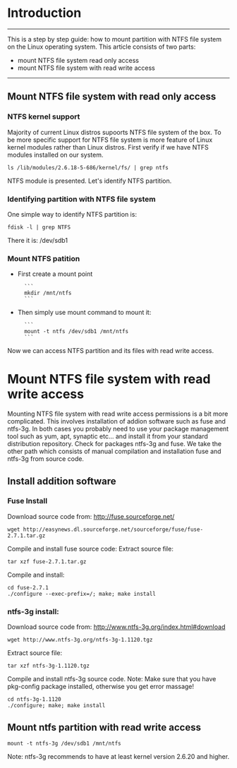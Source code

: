 # Introduction

---

This is a step by step guide: how to mount partition with NTFS file system on the Linux operating system. This article consists of two parts:

- mount NTFS file system read only access
- mount NTFS file system with read write access

---

## Mount NTFS file system with read only access

### NTFS kernel support

Majority of current Linux distros supoorts NTFS file system of the box. To be more specific support for NTFS file system is more feature of Linux kernel modules rather than Linux distros. First verify if we have NTFS modules installed on our system.

```
ls /lib/modules/2.6.18-5-686/kernel/fs/ | grep ntfs
```

NTFS module is presented. Let's identify NTFS partition.

### Identifying partition with NTFS file system

One simple way to identify NTFS partition is:
```
fdisk -l | grep NTFS
```

There it is: /dev/sdb1

### Mount NTFS patition

- First create a mount point

		```
		mkdir /mnt/ntfs
		```
- Then simply use mount command to mount it:

		```
		mount -t ntfs /dev/sdb1 /mnt/ntfs
		```

Now we can access NTFS partition and its files with read write access.

# Mount NTFS file system with read write access

Mounting NTFS file system with read write access permissions is a bit more complicated. This involves installation of addion software such as fuse and ntfs-3g. In both cases you probably need to use your package management tool such as yum, apt, synaptic etc... and install it from your standard distribution repository. Check for packages ntfs-3g and fuse. We take the other path which consists of manual compilation and installation fuse and ntfs-3g from source code.

## Install addition software

### Fuse Install

Download source code from: http://fuse.sourceforge.net/

```
wget http://easynews.dl.sourceforge.net/sourceforge/fuse/fuse-2.7.1.tar.gz
```

Compile and install fuse source code:
Extract source file:

```
tar xzf fuse-2.7.1.tar.gz
```

Compile and install:

```
cd fuse-2.7.1
./configure --exec-prefix=/; make; make install
```

### ntfs-3g install:

Download source code from: http://www.ntfs-3g.org/index.html#download

```
wget http://www.ntfs-3g.org/ntfs-3g-1.1120.tgz
```

Extract source file:

```
tar xzf ntfs-3g-1.1120.tgz
```

Compile and install ntfs-3g source code. Note: Make sure that you have pkg-config package installed, otherwise you get error massage!

```
cd ntfs-3g-1.1120
./configure; make; make install
```

## Mount ntfs partition with read write access

```
mount -t ntfs-3g /dev/sdb1 /mnt/ntfs
```

Note: ntfs-3g recommends to have at least kernel version 2.6.20 and higher.
